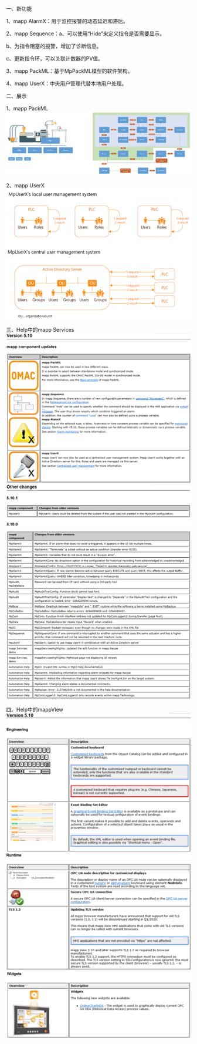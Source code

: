 一、新功能

1、mapp AlarmX：用于监控报警的动态延迟和滞后。

2、mapp Sequence：a、可以使用“Hide”来定义指令是否需要显示。
                  
b、为指令阻塞的报警，增加了诊断信息。
                  
c、更新指令环，可以关联计数器的PV值。
                  
3、mapp PackML：基于MpPackML模型的软件架构。

4、mapp UserX：中央用户管理代替本地用户处理。

二、展示

1、mapp PackML
![](FILES/5.10%20mappServices版本更新内容/Pasted%20image%2020221222112048.png)

2、mapp UserX
![](FILES/5.10%20mappServices版本更新内容/Pasted%20image%2020221222112154.png)

三、Help中的mapp Services
![](FILES/5.10%20mappServices版本更新内容/Pasted%20image%2020221222112807.png)
![](FILES/5.10%20mappServices版本更新内容/Pasted%20image%2020221222112833.png)

四、Help中的mappView
![](FILES/5.10%20mappServices版本更新内容/Pasted%20image%2020221222130705.png)
![](FILES/5.10%20mappServices版本更新内容/Pasted%20image%2020221222130724.png)
![](FILES/5.10%20mappServices版本更新内容/Pasted%20image%2020221222130742.png)
